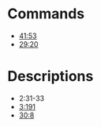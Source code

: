 # Commands

- [41:53](https://quran.com/41/53)
- [29:20](https://quran.com/29/20)

# Descriptions

- 2:31-33
- [3:191](https://quran.com/3/191)
- [30:8](https://quran.com/30/8)
